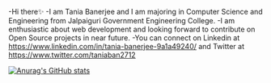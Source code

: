 -Hi there✨
-I am Tania Banerjee and I am majoring in Computer Science and Engineering from Jalpaiguri Government Engineering College.
-I am enthusiastic about web development and looking forward to contribute on Open Source projects in near future.
-You can connect on Linkedin at https://www.linkedin.com/in/tania-banerjee-9a1a49240/ and Twitter at https://www.twitter.com/taniaban2712

[![Anurag's GitHub stats](https://github-readme-stats.vercel.app/api?username=taniaban2712)](https://github.com/anuraghazra/github-readme-stats)
